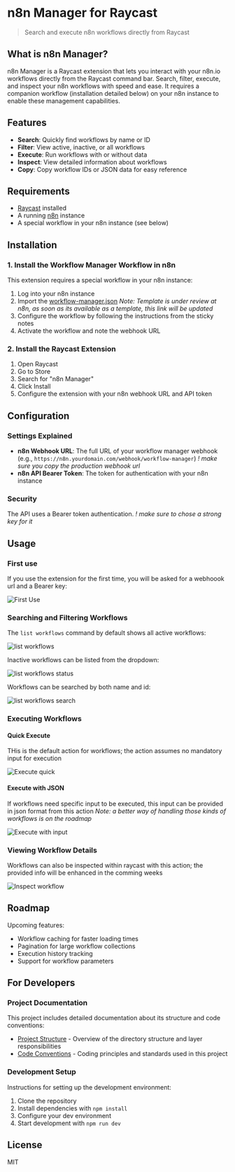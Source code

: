 # n8n Manager for Raycast

> Search and execute n8n workflows directly from Raycast

## What is n8n Manager?

n8n Manager is a Raycast extension that lets you interact with your n8n.io workflows directly from the Raycast command bar. Search, filter, execute, and inspect your n8n workflows with speed and ease. It requires a companion workflow (installation detailed below) on your n8n instance to enable these management capabilities.

## Features

- **Search**: Quickly find workflows by name or ID
- **Filter**: View active, inactive, or all workflows
- **Execute**: Run workflows with or without data
- **Inspect**: View detailed information about workflows
- **Copy**: Copy workflow IDs or JSON data for easy reference

## Requirements

- [Raycast](https://www.raycast.com/) installed
- A running [n8n](https://n8n.io/) instance
- A special workflow in your n8n instance (see below)

## Installation

### 1. Install the Workflow Manager Workflow in n8n

This extension requires a special workflow in your n8n instance:

1. Log into your n8n instance
2. Import the [workflow-manager.json](n8n-workflow/workflow-manager.json)
   _Note: Template is under review at n8n, as soon as its available as a template, this link will be updated_
3. Configure the workflow by following the instructions from the sticky notes
4. Activate the workflow and note the webhook URL

### 2. Install the Raycast Extension

1. Open Raycast
2. Go to Store
3. Search for "n8n Manager"
4. Click Install
5. Configure the extension with your n8n webhook URL and API token

## Configuration

### Settings Explained

- **n8n Webhook URL**: The full URL of your workflow manager webhook (e.g., `https://n8n.yourdomain.com/webhook/workflow-manager`)
  _! make sure you copy the *production* webhook url_
- **n8n API Bearer Token**: The token for authentication with your n8n instance

### Security

The API uses a Bearer token authentication.
_! make sure to chose a strong key for it_

## Usage

### First use

If you use the extension for the first time, you will be asked for a webhoook url and a Bearer key:

![First Use](media/welcome-first-use.png)

### Searching and Filtering Workflows

The `list workflows` command by default shows all active workflows:

![list  workflows](media/list-workflows.png)

Inactive workflows can be listed from the dropdown:

![list  workflows status](media/list-workflows-status-dropdown.png)

Workflows can be searched by both name and id:

![list  workflows search](media/list-workflows-search.png)

### Executing Workflows

#### Quick Execute

THis is the default action for workflows; the action assumes no mandatory input for execution

![Execute quick](media/execute-workflow-pending.png)

#### Execute with JSON

If workflows need specific input to be executed, this input can be provided in json format from this action
_Note: a better way of handling those kinds of workflows is on the roadmap_

![Execute with input](media/execute-with-input.png)

### Viewing Workflow Details

Workflows can also be inspected within raycast with this action; the provided info will be enhanced in the comming weeks

![Inspect workflow](media/inspect-workflow.png)

## Roadmap

Upcoming features:

- Workflow caching for faster loading times
- Pagination for large workflow collections
- Execution history tracking
- Support for workflow parameters

## For Developers

### Project Documentation

This project includes detailed documentation about its structure and code conventions:

- [Project Structure](docs/project-structure.md) - Overview of the directory structure and layer responsibilities
- [Code Conventions](docs/code-conventions.md) - Coding principles and standards used in this project

### Development Setup

Instructions for setting up the development environment:

1. Clone the repository
2. Install dependencies with `npm install`
3. Configure your dev environment
4. Start development with `npm run dev`

## License

MIT